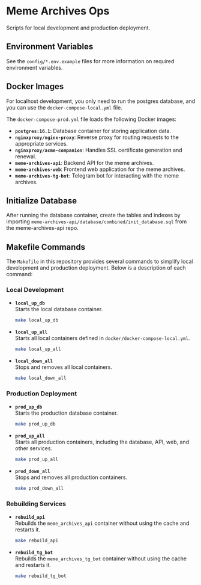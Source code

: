 # Meme Archives Ops

Scripts for local development and production deployment.

## Environment Variables

See the `config/*.env.example` files for more information on required environment variables.

## Docker Images

For localhost development, you only need to run the postgres database, and you can use the `docker-compose-local.yml` file.

The `docker-compose-prod.yml` file loads the following Docker images:

- **`postgres:16.1`**: Database container for storing application data.
- **`nginxproxy/nginx-proxy`**: Reverse proxy for routing requests to the appropriate services.
- **`nginxproxy/acme-companion`**: Handles SSL certificate generation and renewal.
- **`meme-archives-api`**: Backend API for the meme archives.
- **`meme-archives-web`**: Frontend web application for the meme archives.
- **`meme-archives-tg-bot`**: Telegram bot for interacting with the meme archives.

## Initialize Database

After running the database container, create the tables and indexes by importing `meme-archives-api/database/combined/init_database.sql` from the meme-archives-api repo.

## Makefile Commands

The `Makefile` in this repository provides several commands to simplify local development and production deployment. Below is a description of each command:

### Local Development

- **`local_up_db`**  
  Starts the local database container.  
  ```sh
  make local_up_db
  ```

- **`local_up_all`**  
  Starts all local containers defined in `docker/docker-compose-local.yml`.  
  ```sh
  make local_up_all
  ```

- **`local_down_all`**  
  Stops and removes all local containers.  
  ```sh
  make local_down_all
  ```

### Production Deployment

- **`prod_up_db`**  
  Starts the production database container.  
  ```sh
  make prod_up_db
  ```

- **`prod_up_all`**  
  Starts all production containers, including the database, API, web, and other services.  
  ```sh
  make prod_up_all
  ```

- **`prod_down_all`**  
  Stops and removes all production containers.  
  ```sh
  make prod_down_all
  ```

### Rebuilding Services

- **`rebuild_api`**  
  Rebuilds the `meme_archives_api` container without using the cache and restarts it.  
  ```sh
  make rebuild_api
  ```

- **`rebuild_tg_bot`**  
  Rebuilds the `meme_archives_tg_bot` container without using the cache and restarts it.  
  ```sh
  make rebuild_tg_bot
  ```
